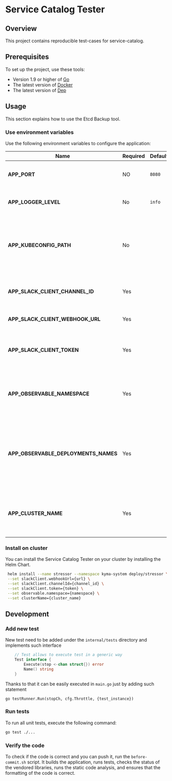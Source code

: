 # Service Catalog Tester

## Overview

This project contains reproducible test-cases for service-catalog.

## Prerequisites

To set up the project, use these tools:
* Version 1.9 or higher of [Go](https://golang.org/dl/)
* The latest version of [Docker](https://www.docker.com/)
* The latest version of [Dep](https://github.com/golang/dep)

## Usage

This section explains how to use the Etcd Backup tool.

### Use environment variables
Use the following environment variables to configure the application:

| Name | Required | Default | Description |
|-----|---------|--------|------------|
|**APP_PORT** | NO | `8080` | The port on which the HTTP server listens |
| **APP_LOGGER_LEVEL** | No | `info` | Show detailed logs in the application. |
| **APP_KUBECONFIG_PATH** | No |  | The path to the `kubeconfig` file that you need to run an application outside of the cluster. |
| **APP_SLACK_CLIENT_CHANNEL_ID** | Yes |  | The Slack channel where notification are posted. |
| **APP_SLACK_CLIENT_WEBHOOK_URL** | Yes |  | The Slack Webhook URL. |
| **APP_SLACK_CLIENT_TOKEN** | Yes |  | The Slack token used as the key to messages on Slack channel. |
| **APP_OBSERVABLE_NAMESPACE** | Yes |  | The name of the Namespace where observed Deployments are installed. |
| **APP_OBSERVABLE_DEPLOYMENTS_NAMES** | Yes |  | The names of Deployment which need to observed. Multiple Deployments names should be separated by comma. |
| **APP_CLUSTER_NAME** | Yes |  | The name of the Kubernetes cluster where the tests are executed. |

### Install on cluster

You can install the Service Catalog Tester on your cluster by installing the Helm Chart.

```bash
 helm install --name stressor --namespace kyma-system deploy/stressor \
 --set slackClient.webhookUrl={url} \
 --set slackClient.channelId={channel_id} \
 --set slackClient.token={token} \
 --set observable.namespace={namespace} \
 --set clusterName={cluster_name}
```

## Development

### Add new test

New test need to be added under the `internal/tests` directory and implements such interface

```go
	// Test allows to execute test in a generic way
	Test interface {
		Execute(stop <-chan struct{}) error
		Name() string
	}
```

Thanks to that it can be easily executed in `main.go` just by adding such statement

```
go testRunner.Run(stopCh, cfg.Throttle, {test_instance})
```

### Run tests

To run all unit tests, execute the following command:

```bash
go test ./...
```

### Verify the code

To check if the code is correct and you can push it, run the `before-commit.sh` script. It builds the application, runs tests, checks the status of the vendored libraries, runs the static code analysis, and ensures that the formatting of the code is correct.
